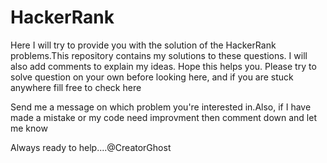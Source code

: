 # HackerRank
Here I will try to provide you with the solution of the HackerRank problems.This repository contains my solutions to these questions. I will also add comments to explain my ideas. Hope this helps you.
Please try to solve question on your own before looking here, and if you are stuck anywhere fill free to check here


Send me a message on which problem you're interested in.Also, if I have made a mistake or my code need improvment then comment down and let me know

Always ready to help....@CreatorGhost
